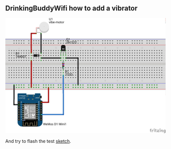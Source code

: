 ## DrinkingBuddyWifi how to add a vibrator

![circuit schema](drinking-buddy-vibrator.jpg)

And try to flash the test [sketch](drinking_buddy_vibrator.ino).
